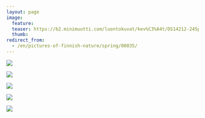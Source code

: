 ```yaml
---
layout: page
image:
  feature:
  teaser: https://b2.minimuutti.com/luontokuvat/kev%C3%A4t/DS14212-245px.jpg
  thumb:
redirect_from:
  - /en/pictures-of-finnish-nature/spring/00035/
---
```


![](https://b2.minimuutti.com/luontokuvat/kev%C3%A4t/DS14226-800px.jpg)

![](https://b2.minimuutti.com/luontokuvat/kev%C3%A4t/DS14222-800px.jpg)

![](https://b2.minimuutti.com/luontokuvat/kev%C3%A4t/DS15874-800px.jpg)

![](https://b2.minimuutti.com/luontokuvat/kev%C3%A4t/DS14211-800px.jpg)

![](https://b2.minimuutti.com/luontokuvat/kev%C3%A4t/DS14212-800px.jpg)
